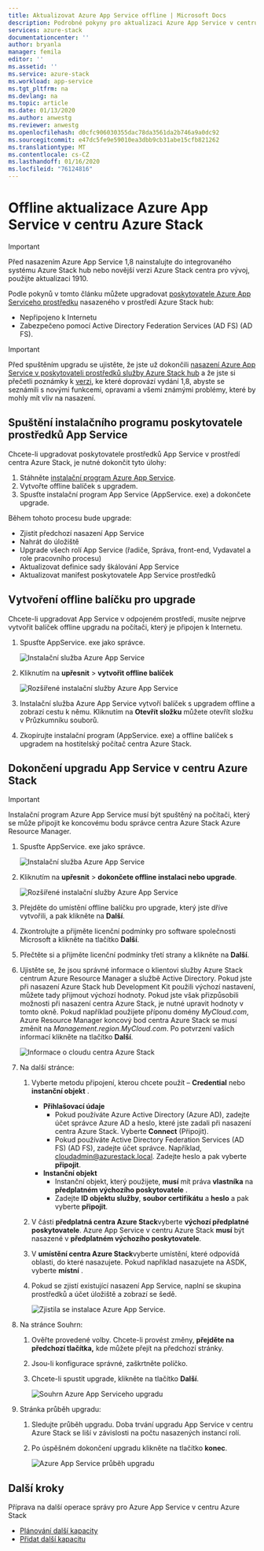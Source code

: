 ```yaml
---
title: Aktualizovat Azure App Service offline | Microsoft Docs
description: Podrobné pokyny pro aktualizaci Azure App Service v centru Azure Stack offline
services: azure-stack
documentationcenter: ''
author: bryanla
manager: femila
editor: ''
ms.assetid: ''
ms.service: azure-stack
ms.workload: app-service
ms.tgt_pltfrm: na
ms.devlang: na
ms.topic: article
ms.date: 01/13/2020
ms.author: anwestg
ms.reviewer: anwestg
ms.openlocfilehash: d0cfc906030355dac78da3561da2b746a9a0dc92
ms.sourcegitcommit: e47dc5fe9e59010ea3dbb9cb31abe15cfb821262
ms.translationtype: MT
ms.contentlocale: cs-CZ
ms.lasthandoff: 01/16/2020
ms.locfileid: "76124816"
---
```

# <a name="offline-update-of-azure-app-service-on-azure-stack-hub"></a>Offline aktualizace Azure App Service v centru Azure Stack

> [!IMPORTANT]
> Před nasazením Azure App Service 1,8 nainstalujte do integrovaného systému Azure Stack hub nebo novější verzi Azure Stack centra pro vývoj, použijte aktualizaci 1910.

Podle pokynů v tomto článku můžete upgradovat [poskytovatele Azure App Serviceho prostředku](azure-stack-app-service-overview.md) nasazeného v prostředí Azure Stack hub:

* Nepřipojeno k Internetu
* Zabezpečeno pomocí Active Directory Federation Services (AD FS) (AD FS).

> [!IMPORTANT]
> Před spuštěním upgradu se ujistěte, že jste už dokončili [nasazení Azure App Service v poskytovateli prostředků služby Azure Stack hub](azure-stack-app-service-deploy-offline.md) a že jste si přečetli poznámky k [verzi](azure-stack-app-service-release-notes-update-eight.md), ke které doprovází vydání 1,8, abyste se seznámili s novými funkcemi, opravami a všemi známými problémy, které by mohly mít vliv na nasazení.

## <a name="run-the-app-service-resource-provider-installer"></a>Spuštění instalačního programu poskytovatele prostředků App Service

Chcete-li upgradovat poskytovatele prostředků App Service v prostředí centra Azure Stack, je nutné dokončit tyto úlohy:

1. Stáhněte [instalační program Azure App Service](https://aka.ms/appsvcupdate8installer).
2. Vytvořte offline balíček s upgradem.
3. Spusťte instalační program App Service (AppService. exe) a dokončete upgrade.

Během tohoto procesu bude upgrade:

* Zjistit předchozí nasazení App Service
* Nahrát do úložiště
* Upgrade všech rolí App Service (řadiče, Správa, front-end, Vydavatel a role pracovního procesu)
* Aktualizovat definice sady škálování App Service
* Aktualizovat manifest poskytovatele App Service prostředků

## <a name="create-an-offline-upgrade-package"></a>Vytvoření offline balíčku pro upgrade

Chcete-li upgradovat App Service v odpojeném prostředí, musíte nejprve vytvořit balíček offline upgradu na počítači, který je připojen k Internetu.

1. Spusťte AppService. exe jako správce.

    ![Instalační služba Azure App Service][1]

2. Kliknutím na **upřesnit** > **vytvořit offline balíček**

    ![Rozšířené instalační služby Azure App Service][2]

3. Instalační služba Azure App Service vytvoří balíček s upgradem offline a zobrazí cestu k němu.  Kliknutím na **Otevřít složku** můžete otevřít složku v Průzkumníku souborů.

4. Zkopírujte instalační program (AppService. exe) a offline balíček s upgradem na hostitelský počítač centra Azure Stack.

## <a name="complete-the-upgrade-of-app-service-on-azure-stack-hub"></a>Dokončení upgradu App Service v centru Azure Stack

> [!IMPORTANT]
> Instalační program Azure App Service musí být spuštěný na počítači, který se může připojit ke koncovému bodu správce centra Azure Stack Azure Resource Manager.

1. Spusťte AppService. exe jako správce.

    ![Instalační služba Azure App Service][1]

2. Kliknutím na **upřesnit** > **dokončete offline instalaci nebo upgrade**.

    ![Rozšířené instalační služby Azure App Service][2]

3. Přejděte do umístění offline balíčku pro upgrade, který jste dříve vytvořili, a pak klikněte na **Další**.

4. Zkontrolujte a přijměte licenční podmínky pro software společnosti Microsoft a klikněte na tlačítko **Další**.

5. Přečtěte si a přijměte licenční podmínky třetí strany a klikněte na **Další**.

6. Ujistěte se, že jsou správné informace o klientovi služby Azure Stack centrum Azure Resource Manager a službě Active Directory. Pokud jste při nasazení Azure Stack hub Development Kit použili výchozí nastavení, můžete tady přijmout výchozí hodnoty. Pokud jste však přizpůsobili možnosti při nasazení centra Azure Stack, je nutné upravit hodnoty v tomto okně. Pokud například použijete příponu domény *MyCloud.com*, Azure Resource Manager koncový bod centra Azure Stack se musí změnit na *Management.region.MyCloud.com*. Po potvrzení vašich informací klikněte na tlačítko **Další**.

    ![Informace o cloudu centra Azure Stack][3]

7. Na další stránce:

   1. Vyberte metodu připojení, kterou chcete použít – **Credential** nebo **instanční objekt** .
        - **Přihlašovací údaje**
            - Pokud používáte Azure Active Directory (Azure AD), zadejte účet správce Azure AD a heslo, které jste zadali při nasazení centra Azure Stack. Vyberte **Connect** (Připojit).
            - Pokud používáte Active Directory Federation Services (AD FS) (AD FS), zadejte účet správce. Například, cloudadmin@azurestack.local. Zadejte heslo a pak vyberte **připojit**.
        - **Instanční objekt**
            - Instanční objekt, který použijete, **musí** mít práva **vlastníka** na **předplatném výchozího poskytovatele** .
            - Zadejte **ID objektu služby**, **soubor certifikátu** a **heslo** a pak vyberte **připojit**.

   1. V části **předplatná centra Azure Stack**vyberte **výchozí předplatné poskytovatele**.  Azure App Service v centru Azure Stack **musí** být nasazené v **předplatném výchozího poskytovatele**.

   1. V **umístění centra Azure Stack**vyberte umístění, které odpovídá oblasti, do které nasazujete. Pokud například nasazujete na ASDK, vyberte **místní** .
   
   1. Pokud se zjistí existující nasazení App Service, naplní se skupina prostředků a účet úložiště a zobrazí se šedě.

      ![Zjistila se instalace Azure App Service.][4]
8. Na stránce Souhrn:
   1. Ověřte provedené volby. Chcete-li provést změny, **přejděte na předchozí tlačítka,** kde můžete přejít na předchozí stránky.
   2. Jsou-li konfigurace správné, zaškrtněte políčko.
   3. Chcete-li spustit upgrade, klikněte na tlačítko **Další**.

       ![Souhrn Azure App Serviceho upgradu][5]

9. Stránka průběh upgradu:
    1. Sledujte průběh upgradu. Doba trvání upgradu App Service v centru Azure Stack se liší v závislosti na počtu nasazených instancí rolí.
    2. Po úspěšném dokončení upgradu klikněte na tlačítko **konec**.

        ![Azure App Service průběh upgradu][6]

<!--Image references-->
[1]: ./media/azure-stack-app-service-update-offline/app-service-exe.png
[2]: ./media/azure-stack-app-service-update-offline/app-service-exe-advanced.png
[3]: ./media/azure-stack-app-service-update-offline/app-service-azure-resource-manager-endpoints.png
[4]: ./media/azure-stack-app-service-update-offline/app-service-installation-detected.png
[5]: ./media/azure-stack-app-service-update-offline/app-service-upgrade-summary.png
[6]: ./media/azure-stack-app-service-update-offline/app-service-upgrade-complete.png

## <a name="next-steps"></a>Další kroky

Příprava na další operace správy pro Azure App Service v centru Azure Stack

* [Plánování další kapacity](azure-stack-app-service-capacity-planning.md)
* [Přidat další kapacitu](azure-stack-app-service-add-worker-roles.md)
